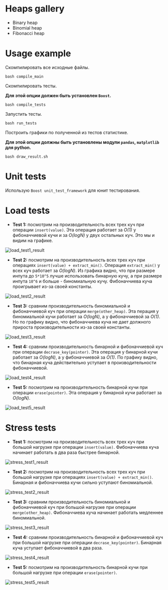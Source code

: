 # Heaps gallery
- Binary heap
- Binomial heap
- Fibonacci heap

# Usage example

Скомпилировать все исходные файлы.

```
bash compile_main
```

Скомпилировать тесты.

**Для этой опции должен быть установлен `Boost`.**

```
bash compile_tests
```

Запустить тесты.

```
bash run_tests
```

Построить графики по полученной из тестов статистике.

**Для этой опции должны быть установлены модули `pandas`, `matplotlib` для python.**

```
bash draw_result.sh
```

# Unit tests

Использую `Boost unit_test_framework` для юнит тестирования.

# Load tests

- **Test 1:** посмотрим на производительность всех трех куч при операции `insert(value)`. Эта операция работает за *O(1)* у фибоначчиевой кучи и за *O(logN)* у двух остальных куч. Это мы и видим на графике.

![load_test1_result](graphics/load_test1_result.png)

- **Test 2:** посмотрим на производительность всех трех куч при операциях `insert(value) + extract_min()`. Операция `extract_min()` у всех куч работает за *O(logN)*. Из графика видно, что при размере инпута до `5*10^5` лучше использовать бинарную кучу, а при размере инпута `10^6` и больше - биномиальную кучу. Фибоначчиева куча проигрывает из-за своей константы.

![load_test2_result](graphics/load_test2_result.png)

- **Test 3:** сравним производительность биномиальной и фибоначчиевой куч при операции `merge(other_heap)`. Эта перация у биномиальной кучи работает за *O(logN)*, а у фибоначчиевой за *O(1)*. Но по графику видно, что фибоначчиева куча не дает должного прироста производительности из-за своей константы.

![load_test3_result](graphics/load_test3_result.png)

- **Test 4:** сравним производительность бинарной и фибоначчиевой куч при операции `decrase_key(pointer)`. Эта операция у бинарной кучи работает за *O(logN)*, а у фибоначчиевой за *O(1)*. По графику видно, что бинарная куча действительно уступает в производительности фибоначчиевой.

![load_test4_result](graphics/load_test4_result.png)

- **Test 5:** посмотрим на производительность бинарной кучи при операции `erase(pointer)`. Эта операция у бинарной кучи работает за *O(logN)*.

![load_test5_result](graphics/load_test5_result.png)

# Stress tests

- **Test 1:** посмотрим на производительность всех трех куч при большой нагрузке при операции `insert(value)`. Фибоначчиева куча начинает работать в два раза быстрее бинарной.

![stress_test1_result](graphics/stress_test1_result.png)

- **Test 2:** посмотрим на производительность всех трех куч при большой нагрузке при операциях `insert(value) + extract_min()`. Бинарная и фибоначчиева кучи сильно уступают биномиальной.

![stress_test2_result](graphics/stress_test2_result.png)

- **Test 3:** сравним производительность биномиальной и фибоначчиевой куч при большой нагрузке при операции `merge(other_heap)`. Фибоначчиева куча начинает работать медленнее биномиальной.

![stress_test3_result](graphics/stress_test3_result.png)

- **Test 4:** сравним производительность бинарной и фибоначчиевой куч  при большой нагрузке при операции `decrase_key(pointer)`. Бинарная куча уступает фибоначчиевой в два раза.

![stress_test4_result](graphics/stress_test4_result.png)

- **Test 5:** посмотрим на производительность бинарной кучи при большой нагрузке при операции `erase(pointer)`.

![stress_test5_result](graphics/stress_test5_result.png)
